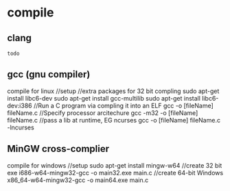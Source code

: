 # compile
## clang
    todo
## gcc (gnu compiler)
compile for linux
    //setup
        //extra packages for 32 bit compling
            sudo apt-get install libc6-dev
            sudo apt-get install gcc-multilib
            sudo apt-get install libc6-dev:i386
    //Run a C program via compling it into an ELF
        gcc -o [fileName] fileName.c
    //Specify processor arcitechure
        gcc -m32 -o [fileName] fileName.c
    //pass a lib at runtime, EG ncurses
        gcc -o [fileName] fileName.c -lncurses
## MinGW cross-complier
compile for windows
    //setup
        sudo apt-get install mingw-w64
    //create 32 bit exe
        i686-w64-mingw32-gcc -o main32.exe main.c
    //create 64-bit Windows
        x86_64-w64-mingw32-gcc -o main64.exe main.c
